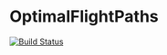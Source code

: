 # OptimalFlightPaths

[![Build Status](https://github.com/OpenSourceAWE/OptimalFlightPaths.jl/actions/workflows/CI.yml/badge.svg?branch=main)](https://github.com/OpenSourceAWE/OptimalFlightPaths.jl/actions/workflows/CI.yml?query=branch%3Amain)
